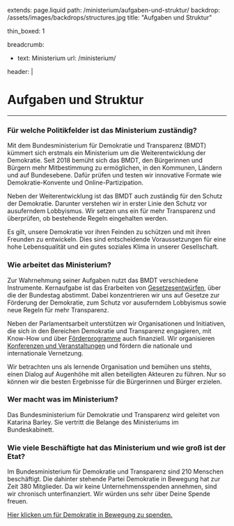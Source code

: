 extends: page.liquid
path: /ministerium/aufgaben-und-struktur/
backdrop: /assets/images/backdrops/structures.jpg
title: "Aufgaben und Struktur"

thin_boxed: 1

breadcrumb:
 - text: Ministerium
   url: /ministerium/

header: |
    <h1>Aufgaben und Struktur</h1>

---


### Für welche Politikfelder ist das Ministerium zuständig?

Mit dem Bundesministerium für Demokratie und Transparenz (BMDT) kümmert sich erstmals ein Ministerium um die Weiterentwicklung der Demokratie. Seit 2018 bemüht sich das BMDT, den Bürgerinnen und Bürgern mehr Mitbestimmung zu ermöglichen, in den Kommunen, Ländern und auf Bundesebene. Dafür prüfen und testen wir innovative Formate wie Demokratie-Konvente und Online-Partizipation.

Neben der Weiterentwicklung ist das BMDT auch zuständig für den Schutz der Demokratie. Darunter verstehen wir in erster Linie den Schutz vor ausuferndem Lobbyismus. Wir setzen uns ein für mehr Transparenz und überprüfen, ob bestehende Regeln eingehalten werden.

Es gilt, unsere Demokratie vor ihren Feinden zu schützen und mit ihren Freunden zu entwickeln. Dies sind entscheidende Voraussetzungen für eine hohe Lebensqualität und ein gutes soziales Klima in unserer Gesellschaft.

### Wie arbeitet das Ministerium?

Zur Wahrnehmung seiner Aufgaben nutzt das BMDT verschiedene Instrumente. Kernaufgabe ist das Erarbeiten von [Gesetzesentwürfen](/themen/), über die der Bundestag abstimmt. Dabei konzentrieren wir uns auf Gesetze zur Förderung der Demokratie, zum Schutz vor ausuferndem Lobbyismus sowie neue Regeln für mehr Transparenz.

Neben der Parlamentsarbeit unterstützen wir Organisationen und Initiativen, die sich in den Bereichen Demokratie und Transparenz engagieren, mit Know-How und über [Förderprogramme](/service/kampagnen/foerderung/) auch finanziell. Wir organisieren [Konferenzen und Veranstaltungen](/service/veranstaltungen/) und fördern die nationale und internationale Vernetzung.

Wir betrachten uns als lernende Organisation und bemühen uns stehts, einen Dialog auf Augenhöhe mit allen beteiligten Akteuren zu führen. Nur so können wir die besten Ergebnisse für die Bürgerinnen und Bürger erzielen.

### Wer macht was im Ministerium?

Das Bundesministerium für Demokratie und Transparenz wird geleitet von Katarina Barley. Sie vertritt die Belange des Ministeriums im Bundeskabinett. 


### Wie viele Beschäftigte hat das Ministerium und wie groß ist der Etat?

Im Bundesministerium für Demokratie und Transparenz sind 210 Menschen beschäftigt. Die dahinter stehende Partei Demokratie in Bewegung hat zur Zeit 380 Mitglieder. Da wir keine Unternehmensspenden annehmen, sind wir chronisch unterfinanziert. Wir würden uns sehr über Deine Spende freuen.

<a href="https://bewegung.jetzt/spenden/" class="btn btn-outline-primary">Hier klicken um für Demokratie in Bewegung zu spenden.</a>
